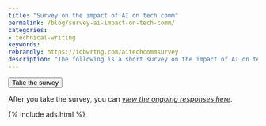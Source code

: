 ```yaml
---
title: "Survey on the impact of AI on tech comm"
permalink: /blog/survey-ai-impact-on-tech-comm/
categories:
- technical-writing
keywords:
rebrandly: https://idbwrtng.com/aitechcommsurvey
description: "The following is a short survey on the impact of AI on tech comm, specifically on technical writing and producing documentation. Many speculate that AI tools might soon automate many tech writing tasks, and there's growing concern that major disruption is imminent. Is that future dystopian, or will it unlock new opportunities? This survey seeks to take the pulse of tech comm, gathering the thoughts and feelings that tech writers have about AI and whether it will transform the practice of documentation."
---
```


<a href="https://questionpro.com/t/AOaGwZxkWS"><button type="button" class="btn btn-info">Take the survey</button></a>

After you take the survey, you can [*view the ongoing responses here*](https://questionpro.com/t/7BpeGaZxkWS).

{% include ads.html %}